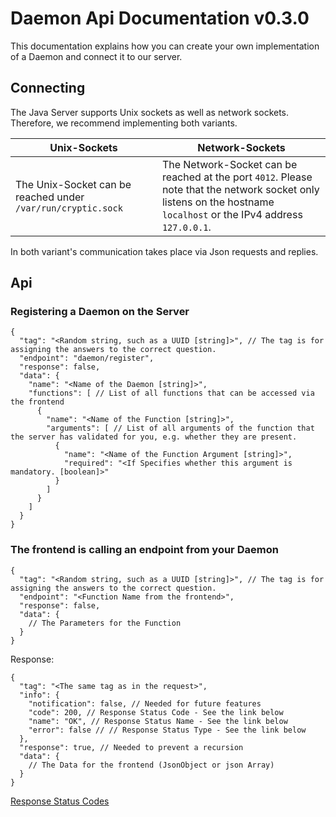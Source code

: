 # Daemon Api Documentation v0.3.0

This documentation explains how you can create your own implementation of a Daemon and connect it to our server.

## Connecting

The Java Server supports Unix sockets as well as network sockets. Therefore, we recommend implementing both variants.

| Unix-Sockets                                                 | Network-Sockets                                                                                                                                                     |
|--------------------------------------------------------------|---------------------------------------------------------------------------------------------------------------------------------------------------------------------| 
| The Unix-Socket can be reached under `/var/run/cryptic.sock` | The Network-Socket can be reached at the port `4012`. Please note that the network socket only listens on the hostname `localhost` or the IPv4 address `127.0.0.1`. |

In both variant's communication takes place via Json requests and replies.

## Api

### Registering a Daemon on the Server
```json5
{
  "tag": "<Random string, such as a UUID [string]>", // The tag is for assigning the answers to the correct question.
  "endpoint": "daemon/register",
  "response": false,
  "data": {
    "name": "<Name of the Daemon [string]>",
    "functions": [ // List of all functions that can be accessed via the frontend
      {
        "name": "<Name of the Function [string]>",
        "arguments": [ // List of all arguments of the function that the server has validated for you, e.g. whether they are present.
          {
            "name": "<Name of the Function Argument [string]>",
            "required": "<If Specifies whether this argument is mandatory. [boolean]>"
          }
        ]
      }
    ]
  }
}
```

### The frontend is calling an endpoint from your Daemon
```json5
{
  "tag": "<Random string, such as a UUID [string]>", // The tag is for assigning the answers to the correct question.
  "endpoint": "<Function Name from the frontend>",
  "response": false,
  "data": {
    // The Parameters for the Function
  }
}
```

Response:
```json5
{
  "tag": "<The same tag as in the request>",
  "info": {
    "notification": false, // Needed for future features
    "code": 200, // Response Status Code - See the link below
    "name": "OK", // Response Status Name - See the link below
    "error": false // // Response Status Type - See the link below
  },
  "response": true, // Needed to prevent a recursion
  "data": {
    // The Data for the frontend (JsonObject or json Array)
  } 
}
```
[Response Status Codes](../../api/latest/response-codes.html)
